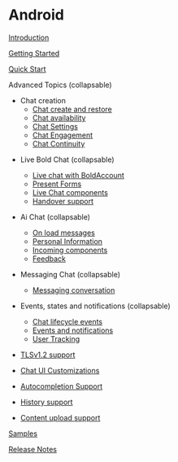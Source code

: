 # Android

[Introduction](IntroductionAndroid)

[Getting Started](GettingStartedAndroid)

[Quick Start](QuickStartAndroid)

Advanced Topics  (collapsable)

  - Chat creation
    - [Chat create and restore](ChatRestoringAndroid)
    - [Chat availability](android_chat_availability)
    - [Chat Settings](ChatSettingsAndroid)
    - [Chat Engagement](ChatEngagement)
    - [Chat Continuity](ChatContinuation)
<!--   - [Account info provider](android-AccountInfoProvider)) -->

  - Live Bold Chat  (collapsable)
    - [Live chat with BoldAccount](LiveBoldChatAdvanceAndroid)
    - [Present Forms](PresentFormsAndroid) 
    - [Live Chat components](Live-Components-android)
    - [Handover support](HandoverAndroid)
    
  - Ai Chat  (collapsable)
    - [On load messages](On-load-messages-injection-Android)
    - [Personal Information](Personal_Information)
    - [Incoming components](Incoming-component-Android)
    - [Feedback](FeedbackAndroid)

  - Messaging Chat  (collapsable)
    - [Messaging conversation](AsyncChatAdvanceAndroid)

  - Events, states and notifications  (collapsable)
    - [Chat lifecycle events](ChatLifecycleEventsAndroid)
    - [Events and notifications](Listeners-and-subscriptions-android)
    - [User Tracking](UserTrackingAndroid)


  - [TLSv1.2 support](Tlsv1.2Android)  
  - [Chat UI Customizations](ChatCustomizationsAndroid)
  - [Autocompletion Support](Conversation-Autocomplete-android)
  - [History support](HistorySupportAndroid)
  - [Content upload support](FileUploadAndroid)
  

[Samples](https://github.com/bold360ai/bold360-mobile-samples-android)

[Release Notes](ReleaseNotesAndroid)
